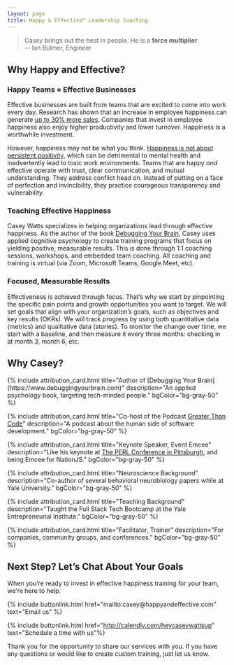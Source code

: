 ```yaml
---
layout: page
title: Happy & Effective™ Leadership Coaching
---
```


<div class="text-lg text-center">
<blockquote>Casey brings out the best in people. He is a <b>force multiplier</b>.
<br />-- Ian Bulmer, Engineer
</blockquote>
</div>

## Why Happy and Effective?

### Happy Teams = Effective Businesses

Effective businesses are built from teams that are excited to come into work every day. Research has shown that an increase in employee happiness can generate [up to 30% more sales](http://dx.doi.org/10.2139/ssrn.3470734). Companies that invest in employee happiness also enjoy higher productivity and lower turnover. Happiness is a worthwhile investment.

However, happiness may not be what you think. [Happiness is not about persistent positivity](https://www.washingtonpost.com/lifestyle/wellness/toxic-positivity-mental-health-covid/2020/08/19/5dff8d16-e0c8-11ea-8181-606e603bb1c4_story.html), which can be detrimental to mental health and inadvertently lead to toxic work environments. Teams that are happy _and_ effective operate with trust, clear communication, and mutual understanding. They address conflict head on. Instead of putting on a face of perfection and invincibility, they practice courageous transparency and vulnerability.

### Teaching Effective Happiness

Casey Watts specializes in helping organizations lead through effective happiness. As the author of the book [Debugging Your Brain](https://www.debuggingyourbrain.com), Casey uses applied cognitive psychology to create training programs that focus on yielding positive, measurable results. This is done through 1:1 coaching sessions, workshops, and embedded team coaching. All coaching and training is virtual (via Zoom, Microsoft Teams, Google Meet, etc).

### Focused, Measurable Results

Effectiveness is achieved through focus. That’s why we start by pinpointing the specific pain points and growth opportunities you want to target. We will set goals that align with your organization’s goals, such as objectives and key results (OKRs). We will track progress by using both quantitative data (metrics) and qualitative data (stories). To monitor the change over time, we start with a baseline, and then measure it every three months: checking in at month 3, month 6, etc.

## Why Casey?

<div class="grid grid-cols-3">
{% include attribution_card.html
title="Author of [Debugging Your Brain](https://www.debuggingyourbrain.com)"
description="An applied psychology book, targeting tech-minded people."
bgColor="bg-gray-50" %}

{% include attribution_card.html
title="Co-host of the Podcast [Greater Than Code](https://www.greaterthancode.com)"
description="A podcast about the human side of software development."
bgColor="bg-gray-50" %}

{% include attribution_card.html
title="Keynote Speaker, Event Emcee"
description="Like his keynote at [The PERL Conference in Pittsburgh](https://www.youtube.com/watch?v=nj3IoW_rboE), and being Emcee for NationJS."
bgColor="bg-gray-50" %}

{% include attribution_card.html
title="Neuroscience Background"
description="Co-author of several behavioral neurobiology papers while at Yale University."
bgColor="bg-gray-50" %}

{% include attribution_card.html
title="Teaching Background"
description="Taught the Full Stack Tech Bootcamp at the Yale Entrepreneurial Institute."
bgColor="bg-gray-50" %}

{% include attribution_card.html
title="Facilitator, Trainer"
description="For companies, community groups, and conferences."
bgColor="bg-gray-50" %}

</div>

## Next Step? Let’s Chat About Your Goals

When you’re ready to invest in effective happiness training for your team, we’re here to help.

<div class= "grid grid-cols-2">
{% include buttonlink.html href="mailto:casey@happyandeffective.com" text="Email us" %}

{% include buttonlink.html
href="http://calendly.com/heycaseywattsup" text="Schedule a time with us"%}

</div>

Thank you for the opportunity to share our services with you. If you have any questions or would like to create custom training, just let us know.
